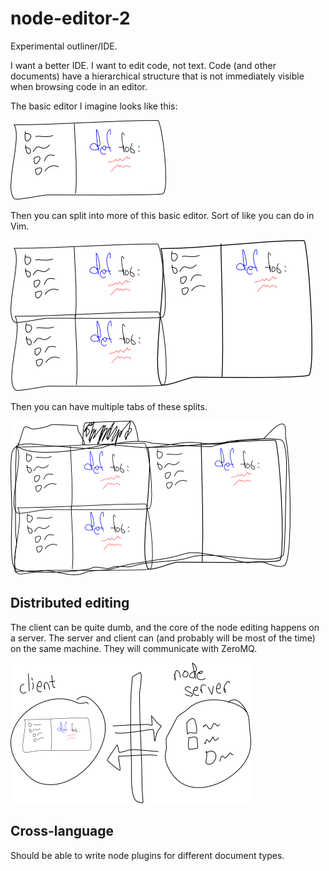 node-editor-2
=============

Experimental outliner/IDE.

I want a better IDE. I want to edit code, not text. Code (and other documents)
have a hierarchical structure that is not immediately visible when browsing
code in an editor.

The basic editor I imagine looks like this:

![](doc/basic_editor.png?raw=true)

Then you can split into more of this basic editor. Sort of like you can do in
Vim.

![](doc/splits.png?raw=true)

Then you can have multiple tabs of these splits.

![](doc/tabbed.png?raw=true)

Distributed editing
-------------------

The client can be quite dumb, and the core of the node editing happens on a
server. The server and client can (and probably will be most of the time) on
the same machine. They will communicate with ZeroMQ.

![](doc/distributed_editing.png?raw=true)

Cross-language
--------------

Should be able to write node plugins for different document types.
